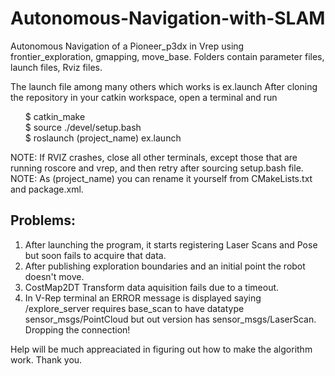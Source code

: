 <html>
<body>
<h1>Autonomous-Navigation-with-SLAM</h1>
<p>
Autonomous Navigation of a Pioneer_p3dx in Vrep using frontier_exploration, gmapping, move_base. 
Folders contain parameter files, launch files, Rviz files. 

The launch file among many others which works is ex.launch
After cloning the repository in your catkin workspace, open a terminal and run
</p>
<p>
<ul style="list-style-type:none">
 <li>$ catkin_make </li>
 <li>$ source ./devel/setup.bash </li>
 <li>$ roslaunch (project_name) ex.launch </li>
</ul>
</p>

<p>
NOTE: If RVIZ crashes, close all other terminals, except those that are running roscore and vrep, and then retry after sourcing setup.bash file.
NOTE: As (project_name) you can rename it yourself from CMakeLists.txt and package.xml.
</p>

<h2>Problems:</h2>
<p>
<ol>
 <li>After launching the program, it starts registering Laser Scans and Pose but soon fails to acquire that data.</li>
 <li>After publishing exploration boundaries and an initial point the robot doesn't move.</li>
 <li>CostMap2DT Transform data aquisition fails due to a timeout.</li>
 <li>In V-Rep terminal an ERROR message is displayed saying /explore_server requires base_scan to have datatype sensor_msgs/PointCloud but out version has sensor_msgs/LaserScan. Dropping the connection! </li>
 </ol>
 </p>
 <p>
 Help will be much appreaciated in figuring out how to make the algorithm work.
 Thank you.
 </p>
</body>
</html>
